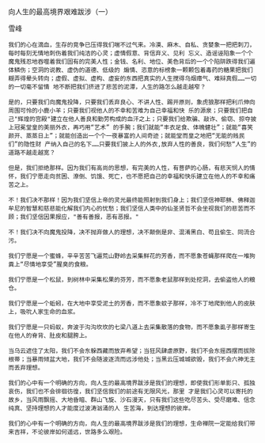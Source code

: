 向人生的最高境界艰难跋涉（一）

雪峰


    我们的心在滴血，生存的竞争已压得我们喘不过气来。冷漠、麻木、自私、贪婪象一把把刺刀，每时每刻无情地刺伤着我们纯洁的心灵；虚情假意、背信弃义、见利 忘义、造谣诬陷象一个个魔鬼残忍地吞噬着我们固有的完美人性；金钱、名利、地位、美色背后的一个个陷阱跌得我们遍体鳞伤；空洞的说教、虚伪的道德、低级的 煽情、恣意的标榜象一颗颗包着毒药的糖果把我们糊弄得晕头转向；虚假、虚拟、虚构、虚妄的东西把真实的人生搅得乌烟瘴气、难辩真假……一切的一切毫不留情 地不断把我们挤进了悲苦的泥潭，人生的路怎么越走越窄？

    是的，只要我们向魔鬼投降，只要我们丢弃良心、不讲人性、踢开原则，象虎狼那样把利爪伸向周围可怜的小鹿小羊；只要我们视他人的不幸和苦难为自己幸福和快 乐的源泉；只要我们把自己"辉煌的宫殿"建立在他人善良和勤劳构成的血汗之上；只要我们给欺骗、敲诈、偷窃、掠夺披上冠冕堂皇的美丽外衣，再巧用“艺术” 的手腕；我们就能“丰衣足食、体魄健壮”；就能“喜笑颜开、蒸蒸日上”；就能创造出一个个一夜暴富的人间奇迹；就能堂而皇之地把“无能的贱民们”的隐性财 产纳入自己的名下……只要我们披上人的外衣,放弃人性的善良，我们何愁“人生”的道路不越走越宽？

    但是，我们拒绝那样。因为我们有高尚的思想，有完美的人性，有菩萨的心肠，有悲天悯人的情怀，我们宁愿走向贫困、潦倒、饥饿、死亡，也不愿把自己的幸福和快乐建立在他人的不幸和痛苦之上。

    不！我们决不那样！因为我们坚信上帝的灵光最终能照射到我们身上；我们坚信神耶稣、佛释迦牟尼的智慧和慈悲能化解我们内心的忧愁；我们坚信人类中的仙圣贤哲不会坐视我们的悲苦而不顾；我们坚信因果报应，"善有善报，恶有恶报。"

    不！我们决不向魔鬼投降，决不抛弃做人的理想，决不颠倒是非、混淆黑白、苟且偷生、同流合污。

    我们宁愿是一个蜜蜂，辛辛苦苦飞遍荒山野岭去采集鲜花的芳香，而不愿象苍蝇那样爬在一堆狗粪上“尽情地享受”腥臭的食粮。

    我们宁愿是一个松鼠，到树林中采集松果的芬芳，而不愿象老鼠那样到处挖洞，去偷盗他人的粮仓。

    我们宁愿是一个蚯蚓，在大地中享受泥土的芳香，而不愿象蚊子那样，冷不丁地爬到他人的皮肤上，吸吮人家生命的血浆。

    我们宁愿是一只蚂蚁，奔波于沟沟坎坎的七梁八道上去采集散落的食物，而不愿象虱子那样寄生在他人的脊背、肚皮和腿胯上。

    当乌云遮住了太阳，我们不会东躲西藏而放弃希望；当狂风肆虐原野，我们不会东摇西摆而拔除根蒂；当暴雨倾盆大地，我们不会随波逐流而远涉他处；当黑云压城城欲毁，我们不会六神无主而丢弃理想。

    我们的心中有一个明确的方向，向人生的最高境界跋涉是我们的理想，即使我们形单影只、孤独哀伤，我们也不会徘徊彷徨，我们坚信我们的前途有无限风光，那里 才是我们心灵可以寄托的故乡，当风雨飘摇、大地昏暗、群山飞旋、沙石漫天，只有我们这些吃尽苦头、受尽磨难、信念纯真、坚持理想的人才能度过波涛汹涌的人 生苦海，到达理想的彼岸。

    我们的心中有一个明确的方向，向人生的最高境界跋涉是我们的理想，生命禅院一定能给我们带来吉祥，不论彼岸如何遥远，世路多么艰险。



